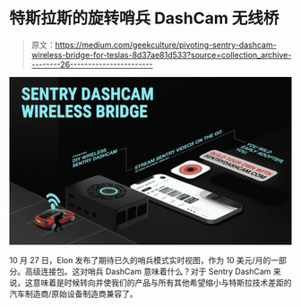 # 特斯拉斯的旋转哨兵 DashCam 无线桥

> 原文：<https://medium.com/geekculture/pivoting-sentry-dashcam-wireless-bridge-for-teslas-8d37ae81d533?source=collection_archive---------26----------------------->

![](img/a432a88fe862677dc57b8e5bd8689bf5.png)

10 月 27 日，Elon 发布了期待已久的哨兵模式实时视图，作为 10 美元/月的一部分。高级连接包。这对哨兵 DashCam 意味着什么？对于 Sentry DashCam 来说，这意味着是时候转向并使我们的产品与所有其他希望缩小与特斯拉技术差距的汽车制造商/原始设备制造商兼容了。